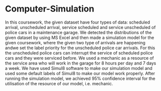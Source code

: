 # Computer-Simulation

In this coursework, the given dataset have four types of data: scheduled arrival, unscheduled arrival, service scheduled and service unscheduled of police cars in a maintenance garage. We detected the distributions of the given dataset by using MS Excel and then made a simulation model for the given coursework, where the given two type of arrivals are happening andwe set the label priority for the unscheduled police car arrivals. For this the unscheduled police cars can interrupt the service of scheduled police cars and they were serviced before. We used a mechanic as a resource of the service area who will work in the garage for 8 hours per day and 7 days a week. We have used Simul8 software to make our simulation model and used some default labels of Simul8 to make our model work properly. After running the simulation model, we achieved 95% confidence interval for the utilisation of the resource of our model, i.e. mechanic. 
